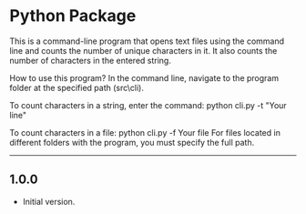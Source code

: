 Python Package
===============
This is a command-line program that opens text
files using the command line and counts the number
of unique characters in it. It also counts the
number of characters in the entered string.

How to use this program?
In the command line, navigate to the program folder at the 
specified path (src\cli).

To count characters in a string, enter the command:
python cli.py -t "Your line"

To count characters in a file:
python cli.py -f Your file
For files located in different folders with the program, you must 
specify the full path.

-----------------------------------------------------
1.0.0
-----------------------------------------------------



- Initial version.
